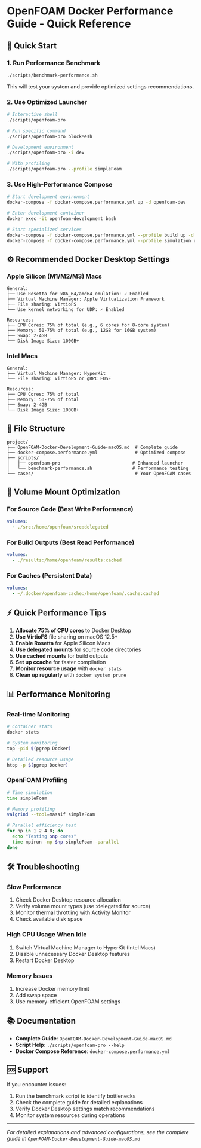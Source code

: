 # OpenFOAM Docker Performance Guide - Quick Reference

## 🚀 Quick Start

### 1. Run Performance Benchmark
```bash
./scripts/benchmark-performance.sh
```
This will test your system and provide optimized settings recommendations.

### 2. Use Optimized Launcher
```bash
# Interactive shell
./scripts/openfoam-pro

# Run specific command
./scripts/openfoam-pro blockMesh

# Development environment
./scripts/openfoam-pro -i dev

# With profiling
./scripts/openfoam-pro --profile simpleFoam
```

### 3. Use High-Performance Compose
```bash
# Start development environment
docker-compose -f docker-compose.performance.yml up -d openfoam-dev

# Enter development container
docker exec -it openfoam-development bash

# Start specialized services
docker-compose -f docker-compose.performance.yml --profile build up -d
docker-compose -f docker-compose.performance.yml --profile simulation up -d
```

## ⚙️ Recommended Docker Desktop Settings

### Apple Silicon (M1/M2/M3) Macs
```
General:
├── Use Rosetta for x86_64/amd64 emulation: ✓ Enabled
├── Virtual Machine Manager: Apple Virtualization Framework  
├── File sharing: VirtioFS
└── Use kernel networking for UDP: ✓ Enabled

Resources:
├── CPU Cores: 75% of total (e.g., 6 cores for 8-core system)
├── Memory: 50-75% of total (e.g., 12GB for 16GB system)
├── Swap: 2-4GB
└── Disk Image Size: 100GB+
```

### Intel Macs
```
General:
├── Virtual Machine Manager: HyperKit
└── File sharing: VirtioFS or gRPC FUSE

Resources:
├── CPU Cores: 75% of total
├── Memory: 50-75% of total  
├── Swap: 2-4GB
└── Disk Image Size: 100GB+
```

## 📁 File Structure
```
project/
├── OpenFOAM-Docker-Development-Guide-macOS.md  # Complete guide
├── docker-compose.performance.yml              # Optimized compose
├── scripts/
│   ├── openfoam-pro                           # Enhanced launcher
│   └── benchmark-performance.sh               # Performance testing
└── cases/                                      # Your OpenFOAM cases
```

## 🔧 Volume Mount Optimization

### For Source Code (Best Write Performance)
```yaml
volumes:
  - ./src:/home/openfoam/src:delegated
```

### For Build Outputs (Best Read Performance)  
```yaml
volumes:
  - ./results:/home/openfoam/results:cached
```

### For Caches (Persistent Data)
```yaml
volumes:
  - ~/.docker/openfoam-cache:/home/openfoam/.cache:cached
```

## ⚡ Quick Performance Tips

1. **Allocate 75% of CPU cores** to Docker Desktop
2. **Use VirtioFS** file sharing on macOS 12.5+
3. **Enable Rosetta** for Apple Silicon Macs
4. **Use delegated mounts** for source code directories
5. **Use cached mounts** for build outputs
6. **Set up ccache** for faster compilation
7. **Monitor resource usage** with `docker stats`
8. **Clean up regularly** with `docker system prune`

## 📊 Performance Monitoring

### Real-time Monitoring
```bash
# Container stats
docker stats

# System monitoring
top -pid $(pgrep Docker)

# Detailed resource usage
htop -p $(pgrep Docker)
```

### OpenFOAM Profiling
```bash
# Time simulation
time simpleFoam

# Memory profiling  
valgrind --tool=massif simpleFoam

# Parallel efficiency test
for np in 1 2 4 8; do
  echo "Testing $np cores"
  time mpirun -np $np simpleFoam -parallel
done
```

## 🛠️ Troubleshooting

### Slow Performance
1. Check Docker Desktop resource allocation
2. Verify volume mount types (use :delegated for source)
3. Monitor thermal throttling with Activity Monitor
4. Check available disk space

### High CPU Usage When Idle
1. Switch Virtual Machine Manager to HyperKit (Intel Macs)
2. Disable unnecessary Docker Desktop features
3. Restart Docker Desktop

### Memory Issues
1. Increase Docker memory limit
2. Add swap space
3. Use memory-efficient OpenFOAM settings

## 📚 Documentation

- **Complete Guide**: `OpenFOAM-Docker-Development-Guide-macOS.md`
- **Script Help**: `./scripts/openfoam-pro --help`
- **Docker Compose Reference**: `docker-compose.performance.yml`

## 🆘 Support

If you encounter issues:
1. Run the benchmark script to identify bottlenecks
2. Check the complete guide for detailed explanations
3. Verify Docker Desktop settings match recommendations
4. Monitor system resources during operations

---

*For detailed explanations and advanced configurations, see the complete guide in `OpenFOAM-Docker-Development-Guide-macOS.md`*